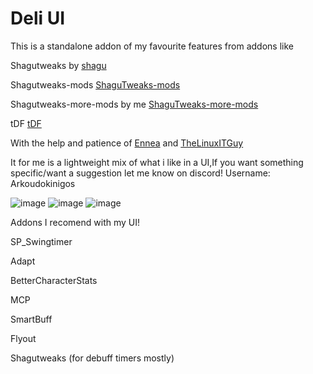 # Deli UI
This is a standalone addon of my favourite features from addons like 

Shagutweaks by [shagu](https://github.com/shagu)   

Shagutweaks-mods [ShaguTweaks-mods](https://github.com/GryllsAddons/ShaguTweaks-mods)  

Shagutweaks-more-mods by me [ShaguTweaks-more-mods](https://github.com/CrimsonHollow/ShaguTweaks-more-mods)

tDF [tDF](https://github.com/TheLinuxITGuy/Turtle-Dragonflight)

With the help and patience of [Ennea](https://github.com/Ennea)  and [TheLinuxITGuy](https://github.com/TheLinuxITGuy)

It for me is a lightweight mix of what i like in a UI,If you want something specific/want a suggestion let me know on discord! Username: Arkoudokinigos

![image](https://github.com/CrimsonHollow/Deli_UI/assets/22963563/e61ea2db-c809-4d30-87a3-a3e1c251b8c7)
![image](https://github.com/CrimsonHollow/Deli_UI/assets/22963563/3ed5da50-294c-4a03-aa6d-b1c7823c9460)
![image](https://github.com/CrimsonHollow/Deli_UI/assets/22963563/3e8057e6-ac82-4d1a-82ee-519e29646c6d)



Addons I recomend with my UI! 

SP_Swingtimer

Adapt

BetterCharacterStats

MCP

SmartBuff

Flyout

Shagutweaks (for debuff timers mostly)

